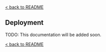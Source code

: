 [< back to README](https://github.com/BeyondWords-io/player#readme)

## Deployment

TODO: This documentation will be added soon.

[< back to README](https://github.com/BeyondWords-io/player#readme)
